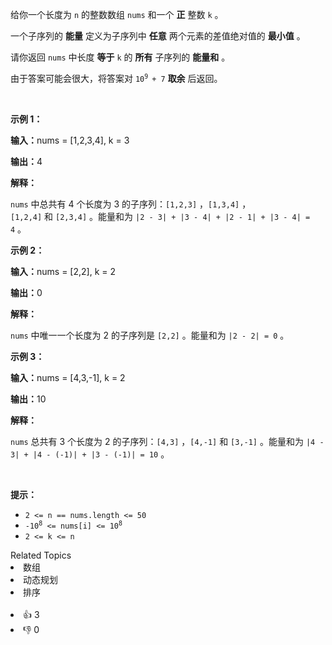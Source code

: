 <p>给你一个长度为 <code>n</code>&nbsp;的整数数组&nbsp;<code>nums</code>&nbsp;和一个 <strong>正</strong>&nbsp;整数&nbsp;<code>k</code>&nbsp;。</p>

<p>一个子序列的 <strong>能量</strong>&nbsp;定义为子序列中&nbsp;<strong>任意</strong>&nbsp;两个元素的差值绝对值的 <strong>最小值</strong>&nbsp;。</p>

<p>请你返回 <code>nums</code>&nbsp;中长度 <strong>等于</strong>&nbsp;<code>k</code>&nbsp;的 <strong>所有</strong>&nbsp;子序列的 <strong>能量和</strong>&nbsp;。</p>

<p>由于答案可能会很大，将答案对&nbsp;<code>10<sup>9 </sup>+ 7</code>&nbsp;<strong>取余</strong>&nbsp;后返回。</p>

<p>&nbsp;</p>

<p><strong class="example">示例 1：</strong></p>

<div class="example-block"> 
 <p><span class="example-io"><b>输入：</b>nums = [1,2,3,4], k = 3</span></p> 
</div>

<p><span class="example-io"><b>输出：</b>4</span></p>

<p><strong>解释：</strong></p>

<p><code>nums</code>&nbsp;中总共有 4 个长度为 3 的子序列：<code>[1,2,3]</code>&nbsp;，<code>[1,3,4]</code>&nbsp;，<code>[1,2,4]</code>&nbsp;和&nbsp;<code>[2,3,4]</code>&nbsp;。能量和为 <code>|2 - 3| + |3 - 4| + |2 - 1| + |3 - 4| = 4</code>&nbsp;。</p>

<p><strong class="example">示例 2：</strong></p>

<div class="example-block"> 
 <p><span class="example-io"><b>输入：</b>nums = [2,2], k = 2</span></p> 
</div>

<p><span class="example-io"><b>输出：</b>0</span></p>

<p><strong>解释：</strong></p>

<p><code>nums</code>&nbsp;中唯一一个长度为 2 的子序列是&nbsp;<code>[2,2]</code>&nbsp;。能量和为&nbsp;<code>|2 - 2| = 0</code>&nbsp;。</p>

<p><strong class="example">示例 3：</strong></p>

<div class="example-block"> 
 <p><strong>输入：</strong><span class="example-io">nums = [4,3,-1], k = 2</span></p> 
</div>

<p><span class="example-io"><b>输出：</b>10</span></p>

<p><strong>解释：</strong></p>

<p><code>nums</code>&nbsp;总共有 3 个长度为 2 的子序列：<code>[4,3]</code>&nbsp;，<code>[4,-1]</code>&nbsp;和&nbsp;<code>[3,-1]</code>&nbsp;。能量和为&nbsp;<code>|4 - 3| + |4 - (-1)| + |3 - (-1)| = 10</code>&nbsp;。</p>

<p>&nbsp;</p>

<p><strong>提示：</strong></p>

<ul> 
 <li><code>2 &lt;= n == nums.length &lt;= 50</code></li> 
 <li><code>-10<sup>8</sup> &lt;= nums[i] &lt;= 10<sup>8</sup> </code></li> 
 <li><code>2 &lt;= k &lt;= n</code></li> 
</ul>

<div><div>Related Topics</div><div><li>数组</li><li>动态规划</li><li>排序</li></div></div><br><div><li>👍 3</li><li>👎 0</li></div>